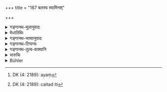 +++
title = "167 बलस्य स्वामिनश्"

+++

<details><summary>गङ्गानथ-मूलानुवादः</summary>

When, for the accomplishment of some purpose, the Master takes up one position and the Force another,—this is what is described as ‘Bifurcation’ by those conversant with the details of the six measures of policy.—(167)
</details>

<details><summary>मेधातिथिः</summary>

**बलस्य स्थितिः स्वामिनश् च** भेदेन । दुर्गस्वामिनः स्वल्पेन बलेन, सेनापतेर् अन्यत्र महता बलेन युक्तस्य । अथ वा बलशपथानुग्रहार्थः कश्चित् कर्तव्यो हिरण्यादिलाभापेक्षया परस् त्व् अधिकेनाशु । 

- <u>द्वैधीभावो</u> नामायम् उपायः । तस्यैतद् एव रूपम् — यद् द्विधा स्थितिर् बलस्वामिनोः । अत्रैवंरूपस्य तस्यापरं द्वैधं वक्तव्यम् । न च तद् अनेन किंचिद् उच्यते । केवलं बलस्य स्वामिनश् च स्थितिर् एतद् द्विविधम् । तत्र वक्तव्यम्- मायायां[^२१५] द्वैधीभावः, तस्येदं द्वैविध्यम् । 


[^२१५]:
     DK (4: 2189): ayaṃ

- <u>उच्यते</u> । सामर्थ्यलभ्यम् एतत् परानुग्रहार्थम् एतत् कर्तव्यम्, सवकार्यार्थं चेति[^२१६] । एष द्विधाभावस्य द्वैधीभावः ॥ ७.१६७ ॥


[^२१६]:
     DK (4: 2189): caitad iti
</details>

<details><summary>गङ्गानथ-भाष्यानुवादः</summary>

When different positions are taken up by the Master and his Army,—the Master, with a small force, remains in the fort, while the Commander, with a larger force proceeds elsewhere. Or, some sort of ‘bifurcation’ is resorted to by way of favouring the different divisions, in the way of allowing all the divisions opportunities for securing booties of gold and other things.

*Objection*.—“The measure here described is *Bifurcation*; and of this
there cun be only one form—different positions being taken up by the Master and his Forces. There is no reason why any other kind of division should be mentioned; the only bifurcation that need be mentioned is that consisting in different positions being taken up by the Master and his Forces.”

The answer to this is that it is by implication that we get at the other two kinds of ‘bifurcation’—(1) one being that which is done for one’s own sake and (2) that done for the sake of others.—(167)
</details>

<details><summary>गङ्गानथ-टिप्पन्यः</summary>

“The text really mentions only one method of ‘Division.’ Hence
Medhātithi thinks that, in order to obtain the two kinds required, it
must be understood that the measure may be resorted to either for one’s
sake or for the sake of somebody else.—Nārāyaṇa makes the two methods
out by supposing that in the one case the army stops in front of the
enemy under the command of a general, while the king marches with a
portion of his forces, and that in the other case the contrary takes
place.—Govindarāja quotes Kāmandaki, 11.24, where a different meaning,
‘duplicity’ is attributed to the term ‘*dvaidhībhāva*.”—Buhler.

This verse is quoted in *Vīramitrodaya* (Rājanīti, p. 326) which
explains ‘*sthitiḥ*’ as ‘*dvidhābhūya sthitiḥ*’ ‘taking up a position
with forces divided,’ and adopts the explanation attributed (in the
above note) to Nārāyaṇa;—and in *Rājanītiratnākara* (p. 24b).
</details>

<details><summary>गङ्गानथ-तुल्य-वाक्यानि</summary>

*Kāmandaka* (11.27).—‘*Dvaidhībhāva* is of two kinds: (1) *Svatantra*,
when the man himself has recourse to duplicity and (2) *Paratantra*, in
which a person receives remuneration from contending parties.’
</details>

<details><summary>भारुचिः</summary>

बलवताभिभूतो दुर्गापाश्रयो द्विविधा बलं कृत्वा स्वकार्यसिद्धिं कुर्यात् । समर्थो वा परानुग्रहे निरण्यादिफलापेक्षया बलस्य केनचिद् अंशेन ऽन्यं राजानम् अनुगृह्णीयात् ॥ ७.१६७ ॥
</details>

<details><summary>Bühler</summary>

167	If the army stops (in one place) and its master (in another) in order to effect some purpose, that is called by those acquainted with the virtues of the measures of royal policy, the twofold division of the forces.
</details>

